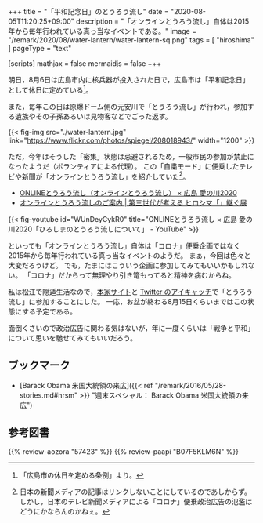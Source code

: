 +++
title = "「平和記念日」のとうろう流し"
date =  "2020-08-05T11:20:25+09:00"
description = "「オンラインとうろう流し」自体は2015年から毎年行われている真っ当なイベントである。"
image = "/remark/2020/08/water-lantern/water-lantern-sq.png"
tags = [ "hiroshima" ]
pageType = "text"

[scripts]
  mathjax = false
  mermaidjs = false
+++

明日，8月6日は広島市内に核兵器が投入された日で，広島市は「平和記念日」として休日に定めている[^fd1]。

[^fd1]: 「広島市の休日を定める条例」より。

また，毎年この日は原爆ドーム側の元安川で「とうろう流し」が行われ，参加する遺族やその子孫あるいは見物客などでごった返す。

{{< fig-img src="./water-lantern.jpg" link="https://www.flickr.com/photos/spiegel/208018943/" width="1200" >}}

ただ，今年はそうした「密集」状態は忌避されるため，一般市民の参加が禁止になったようだ（ボランティアによる代理）。
この「自粛モード」に便乗したテレビや新聞が「オンラインとうろう流し」を紹介していた[^m1]。

[^m1]: 日本の新聞メディアの記事はリンクしないことにしているのであしからず。しかし，日本のテレビ新聞メディアによる「コロナ」便乗政治広告の氾濫はどうにかならんのかねぇ。

- [ONLINEとうろう流し（オンラインとうろう流し） × 広島 愛の川2020](http://tourounagashi.org/)
- [オンラインとうろう流しのご案内 | 第三世代が考える ヒロシマ「」継ぐ展](https://tsuguten.com/activity_report/2020onlinetourou/)

{{< fig-youtube id="WUnDeyCykR0" title="ONLINEとうろう流し × 広島 愛の川2020「ひろしまのとうろう流しについて」 - YouTube" >}}

といっても「オンラインとうろう流し」自体は「コロナ」便乗企画ではなく2015年から毎年行われている真っ当なイベントのようだ。
まぁ，今回は色々と大変だろうけど。
でも，たまにはこういう企画に参加してみてもいいかもしれない。
「コロナ」だからって無理やり引き篭もってると精神を病むからね。

私は松江で隠遁生活なので，[本家サイト](https://baldanders.info/ "Baldanders.info")と [Twitter のアイキャッチ](https://twitter.com/spiegel_2007)で「とうろう流し」に参加することにした。
一応，お盆が終わる8月15日くらいまではこの状態にする予定である。

面倒くさいので政治広告に関わる気はないが，年に一度くらいは「戦争と平和」について思いを馳せてみてもいいだろう。

## ブックマーク

- [Barack Obama 米国大統領の来広]({{< ref "/remark/2016/05/28-stories.md#hrsm" >}} "週末スペシャル： Barack Obama 米国大統領の来広")

## 参考図書

{{% review-aozora "57423" %}} <!-- 戦争と平和 -->
{{% review-paapi "B07F5KLM6N" %}} <!-- 戦争と平和 完全版 -->

